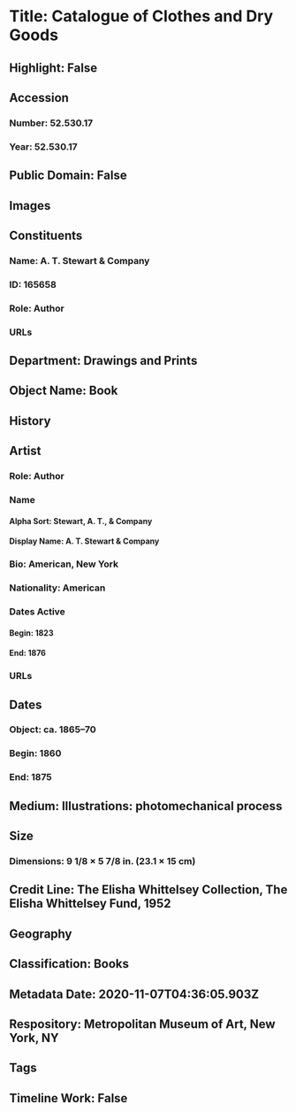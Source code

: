 # Title: Catalogue of Clothes and Dry Goods
## Highlight: False
## Accession
### Number: 52.530.17
### Year: 52.530.17
## Public Domain: False
## Images
## Constituents
### Name: A. T. Stewart &amp; Company
### ID: 165658
### Role: Author
### URLs
## Department: Drawings and Prints
## Object Name: Book
## History
## Artist
### Role: Author
### Name
#### Alpha Sort: Stewart, A. T., & Company
#### Display Name: A. T. Stewart & Company
### Bio: American, New York
### Nationality: American
### Dates Active
#### Begin: 1823
#### End: 1876
### URLs
## Dates
### Object: ca. 1865–70
### Begin: 1860
### End: 1875
## Medium: Illustrations: photomechanical process
## Size
### Dimensions: 9 1/8 × 5 7/8 in. (23.1 × 15 cm)
## Credit Line: The Elisha Whittelsey Collection, The Elisha Whittelsey Fund, 1952
## Geography
## Classification: Books
## Metadata Date: 2020-11-07T04:36:05.903Z
## Respository: Metropolitan Museum of Art, New York, NY
## Tags
## Timeline Work: False
